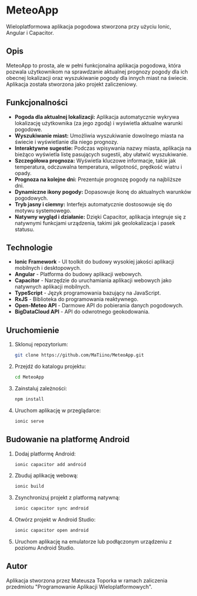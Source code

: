 # MeteoApp

Wieloplatformowa aplikacja pogodowa stworzona przy użyciu Ionic, Angular i Capacitor.

## Opis

MeteoApp to prosta, ale w pełni funkcjonalna aplikacja pogodowa, która pozwala użytkownikom na sprawdzanie aktualnej prognozy pogody dla ich obecnej lokalizacji oraz wyszukiwanie pogody dla innych miast na świecie. Aplikacja została stworzona jako projekt zaliczeniowy.

## Funkcjonalności

*   **Pogoda dla aktualnej lokalizacji:** Aplikacja automatycznie wykrywa lokalizację użytkownika (za jego zgodą) i wyświetla aktualne warunki pogodowe.
*   **Wyszukiwanie miast:** Umożliwia wyszukiwanie dowolnego miasta na świecie i wyświetlanie dla niego prognozy.
*   **Interaktywne sugestie:** Podczas wpisywania nazwy miasta, aplikacja na bieżąco wyświetla listę pasujących sugestii, aby ułatwić wyszukiwanie.
*   **Szczegółowa prognoza:** Wyświetla kluczowe informacje, takie jak temperatura, odczuwalna temperatura, wilgotność, prędkość wiatru i opady.
*   **Prognoza na kolejne dni:** Prezentuje prognozę pogody na najbliższe dni.
*   **Dynamiczne ikony pogody:** Dopasowuje ikonę do aktualnych warunków pogodowych.
*   **Tryb jasny i ciemny:** Interfejs automatycznie dostosowuje się do motywu systemowego.
*   **Natywny wygląd i działanie:** Dzięki Capacitor, aplikacja integruje się z natywnymi funkcjami urządzenia, takimi jak geolokalizacja i pasek statusu.

## Technologie

*   **Ionic Framework** - UI toolkit do budowy wysokiej jakości aplikacji mobilnych i desktopowych.
*   **Angular** - Platforma do budowy aplikacji webowych.
*   **Capacitor** - Narzędzie do uruchamiania aplikacji webowych jako natywnych aplikacji mobilnych.
*   **TypeScript** - Język programowania bazujący na JavaScript.
*   **RxJS** - Biblioteka do programowania reaktywnego.
*   **Open-Meteo API** - Darmowe API do pobierania danych pogodowych.
*   **BigDataCloud API** - API do odwrotnego geokodowania.

## Uruchomienie

1.  Sklonuj repozytorium:
    ```bash
    git clone https://github.com/MaTiino/MeteoApp.git
    ```
2.  Przejdź do katalogu projektu:
    ```bash
    cd MeteoApp
    ```
3.  Zainstaluj zależności:
    ```bash
    npm install
    ```
4.  Uruchom aplikację w przeglądarce:
    ```bash
    ionic serve
    ```

## Budowanie na platformę Android

1.  Dodaj platformę Android:
    ```bash
    ionic capacitor add android
    ```
2.  Zbuduj aplikację webową:
    ```bash
    ionic build
    ```
3.  Zsynchronizuj projekt z platformą natywną:
    ```bash
    ionic capacitor sync android
    ```
4.  Otwórz projekt w Android Studio:
    ```bash
    ionic capacitor open android
    ```
5.  Uruchom aplikację na emulatorze lub podłączonym urządzeniu z poziomu Android Studio. 

## Autor
Aplikacja stworzona przez Mateusza Toporka w ramach zaliczenia przedmiotu "Programowanie Aplikacji Wieloplatformowych". 
